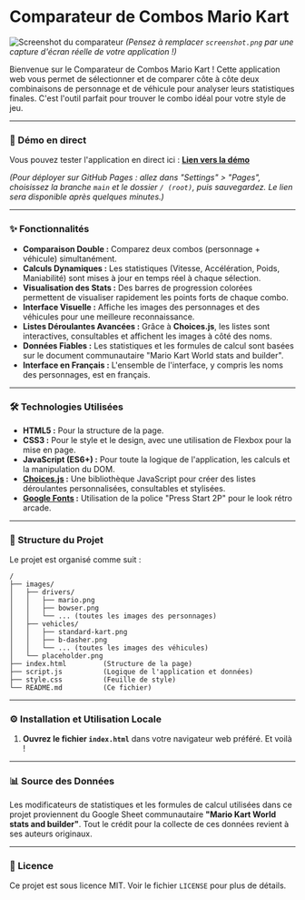 # Comparateur de Combos Mario Kart

![Screenshot du comparateur](screenshot.png)
*(Pensez à remplacer `screenshot.png` par une capture d'écran réelle de votre application !)*

Bienvenue sur le Comparateur de Combos Mario Kart ! Cette application web vous permet de sélectionner et de comparer côte à côte deux combinaisons de personnage et de véhicule pour analyser leurs statistiques finales. C'est l'outil parfait pour trouver le combo idéal pour votre style de jeu.

---

### 🚀 Démo en direct

Vous pouvez tester l'application en direct ici : 
**[Lien vers la démo](https://VOTRE-NOM-UTILISATEUR.github.io/NOM-DU-DEPOT/)**

*(Pour déployer sur GitHub Pages : allez dans "Settings" > "Pages", choisissez la branche `main` et le dossier `/ (root)`, puis sauvegardez. Le lien sera disponible après quelques minutes.)*

---

### ✨ Fonctionnalités

-   **Comparaison Double :** Comparez deux combos (personnage + véhicule) simultanément.
-   **Calculs Dynamiques :** Les statistiques (Vitesse, Accélération, Poids, Maniabilité) sont mises à jour en temps réel à chaque sélection.
-   **Visualisation des Stats :** Des barres de progression colorées permettent de visualiser rapidement les points forts de chaque combo.
-   **Interface Visuelle :** Affiche les images des personnages et des véhicules pour une meilleure reconnaissance.
-   **Listes Déroulantes Avancées :** Grâce à **Choices.js**, les listes sont interactives, consultables et affichent les images à côté des noms.
-   **Données Fiables :** Les statistiques et les formules de calcul sont basées sur le document communautaire "Mario Kart World stats and builder".
-   **Interface en Français :** L'ensemble de l'interface, y compris les noms des personnages, est en français.

---

### 🛠️ Technologies Utilisées

-   **HTML5 :** Pour la structure de la page.
-   **CSS3 :** Pour le style et le design, avec une utilisation de Flexbox pour la mise en page.
-   **JavaScript (ES6+) :** Pour toute la logique de l'application, les calculs et la manipulation du DOM.
-   **[Choices.js](https://github.com/Choices-js/Choices) :** Une bibliothèque JavaScript pour créer des listes déroulantes personnalisées, consultables et stylisées.
-   **[Google Fonts](https://fonts.google.com/) :** Utilisation de la police "Press Start 2P" pour le look rétro arcade.

---

### 📂 Structure du Projet

Le projet est organisé comme suit :

```
/
├── images/
│   ├── drivers/
│   │   ├── mario.png
│   │   ├── bowser.png
│   │   └── ... (toutes les images des personnages)
│   ├── vehicles/
│   │   ├── standard-kart.png
│   │   ├── b-dasher.png
│   │   └── ... (toutes les images des véhicules)
│   └── placeholder.png
├── index.html         (Structure de la page)
├── script.js          (Logique de l'application et données)
├── style.css          (Feuille de style)
└── README.md          (Ce fichier)
```

---

### ⚙️ Installation et Utilisation Locale

1.  **Ouvrez le fichier `index.html`** dans votre navigateur web préféré. Et voilà !

---

### 📊 Source des Données

Les modificateurs de statistiques et les formules de calcul utilisées dans ce projet proviennent du Google Sheet communautaire **"Mario Kart World stats and builder"**. Tout le crédit pour la collecte de ces données revient à ses auteurs originaux.

---

### 📜 Licence

Ce projet est sous licence MIT. Voir le fichier `LICENSE` pour plus de détails.
